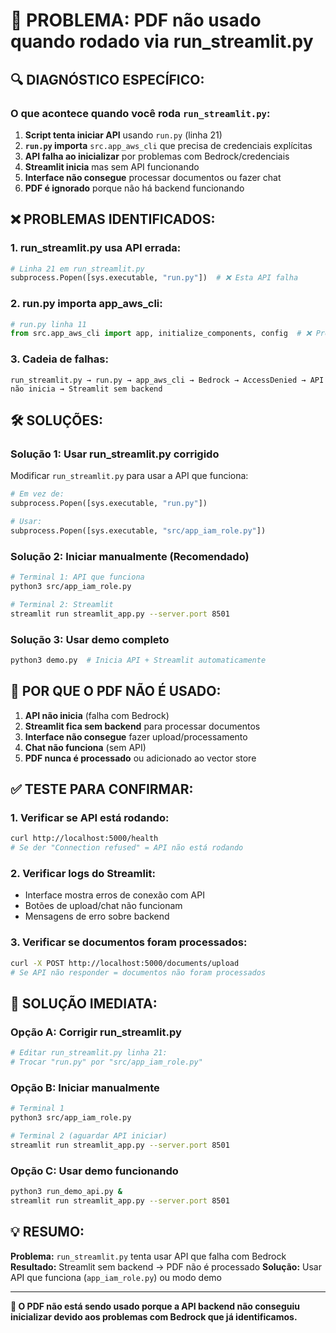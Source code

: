 # 🚨 PROBLEMA: PDF não usado quando rodado via run_streamlit.py

## 🔍 **DIAGNÓSTICO ESPECÍFICO:**

### **O que acontece quando você roda `run_streamlit.py`:**

1. **Script tenta iniciar API** usando `run.py` (linha 21)
2. **`run.py` importa** `src.app_aws_cli` que precisa de credenciais explícitas
3. **API falha ao inicializar** por problemas com Bedrock/credenciais
4. **Streamlit inicia** mas sem API funcionando
5. **Interface não consegue** processar documentos ou fazer chat
6. **PDF é ignorado** porque não há backend funcionando

## ❌ **PROBLEMAS IDENTIFICADOS:**

### **1. run_streamlit.py usa API errada:**
```python
# Linha 21 em run_streamlit.py
subprocess.Popen([sys.executable, "run.py"])  # ❌ Esta API falha
```

### **2. run.py importa app_aws_cli:**
```python
# run.py linha 11
from src.app_aws_cli import app, initialize_components, config  # ❌ Precisa credenciais explícitas
```

### **3. Cadeia de falhas:**
```
run_streamlit.py → run.py → app_aws_cli → Bedrock → AccessDenied → API não inicia → Streamlit sem backend
```

## 🛠️ **SOLUÇÕES:**

### **Solução 1: Usar run_streamlit.py corrigido**
Modificar `run_streamlit.py` para usar a API que funciona:

```python
# Em vez de:
subprocess.Popen([sys.executable, "run.py"])

# Usar:
subprocess.Popen([sys.executable, "src/app_iam_role.py"])
```

### **Solução 2: Iniciar manualmente (Recomendado)**
```bash
# Terminal 1: API que funciona
python3 src/app_iam_role.py

# Terminal 2: Streamlit
streamlit run streamlit_app.py --server.port 8501
```

### **Solução 3: Usar demo completo**
```bash
python3 demo.py  # Inicia API + Streamlit automaticamente
```

## 🎯 **POR QUE O PDF NÃO É USADO:**

1. **API não inicia** (falha com Bedrock)
2. **Streamlit fica sem backend** para processar documentos
3. **Interface não consegue** fazer upload/processamento
4. **Chat não funciona** (sem API)
5. **PDF nunca é processado** ou adicionado ao vector store

## ✅ **TESTE PARA CONFIRMAR:**

### **1. Verificar se API está rodando:**
```bash
curl http://localhost:5000/health
# Se der "Connection refused" = API não está rodando
```

### **2. Verificar logs do Streamlit:**
- Interface mostra erros de conexão com API
- Botões de upload/chat não funcionam
- Mensagens de erro sobre backend

### **3. Verificar se documentos foram processados:**
```bash
curl -X POST http://localhost:5000/documents/upload
# Se API não responder = documentos não foram processados
```

## 🚀 **SOLUÇÃO IMEDIATA:**

### **Opção A: Corrigir run_streamlit.py**
```bash
# Editar run_streamlit.py linha 21:
# Trocar "run.py" por "src/app_iam_role.py"
```

### **Opção B: Iniciar manualmente**
```bash
# Terminal 1
python3 src/app_iam_role.py

# Terminal 2 (aguardar API iniciar)
streamlit run streamlit_app.py --server.port 8501
```

### **Opção C: Usar demo funcionando**
```bash
python3 run_demo_api.py &
streamlit run streamlit_app.py --server.port 8501
```

## 💡 **RESUMO:**

**Problema:** `run_streamlit.py` tenta usar API que falha com Bedrock
**Resultado:** Streamlit sem backend → PDF não é processado
**Solução:** Usar API que funciona (`app_iam_role.py`) ou modo demo

---

**🎯 O PDF não está sendo usado porque a API backend não conseguiu inicializar devido aos problemas com Bedrock que já identificamos.**
